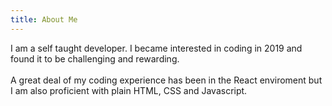 ```yaml
---
title: About Me
---
```


I am a self taught developer. I became interested in coding in 2019 and found it to
be challenging and rewarding.
<br><br/>
A great deal of my coding experience has been in the React enviroment but I am also proficient with plain HTML, CSS and Javascript.
